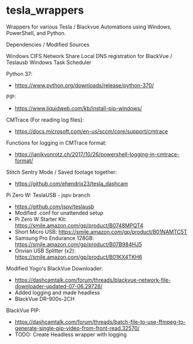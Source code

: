 # tesla_wrappers
Wrappers for various Tesla / Blackvue Automations using Windows, PowerShell, and Python.

Dependencies / Modified Sources

Windows CIFS Network Share
Local DNS registration for BlackVue / Teslausb
Windows Task Scheduler

Python 37:
- https://www.python.org/downloads/release/python-370/

PIP:
- https://www.liquidweb.com/kb/install-pip-windows/

CMTrace (For reading log files):
- https://docs.microsoft.com/en-us/sccm/core/support/cmtrace

Functions for logging in CMTrace format:
- https://janikvonrotz.ch/2017/10/26/powershell-logging-in-cmtrace-format/

Stitch Sentry Mode / Saved footage together:
- https://github.com/ehendrix23/tesla_dashcam

Pi Zero W: TeslaUSB - jspv branch
- https://github.com/jspv/teslausb
- Modified .conf for unattended setup
- Pi Zero W Starter Kit: https://smile.amazon.com/gp/product/B0748MPQT4
- Short Micro USB: https://smile.amazon.com/gp/product/B01NAMTC5T
- Samsung Pro Endurance 128GB: https://smile.amazon.com/gp/product/B07B984HJ5
- Onvian USB Splitter (x2): https://smile.amazon.com/gp/product/B01KX4TKH6

Modified Yogo's BlackVue Downloader:
- https://dashcamtalk.com/forum/threads/blackvue-network-file-downloader-updated-07-06.29728/
- Added logging and made headless
- BlackVue DR-900s-2CH

BlackVue PIP:
- https://dashcamtalk.com/forum/threads/batch-file-to-use-ffmpeg-to-generate-single-pip-video-from-front-read.32570/
- TODO: Create Headless wrapper with logging
